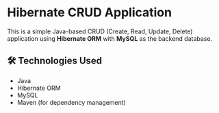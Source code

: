 # Hibernate CRUD Application

This is a simple Java-based CRUD (Create, Read, Update, Delete) application using **Hibernate ORM** with **MySQL** as the backend database.

## 🛠 Technologies Used

- Java
- Hibernate ORM
- MySQL
- Maven (for dependency management)



